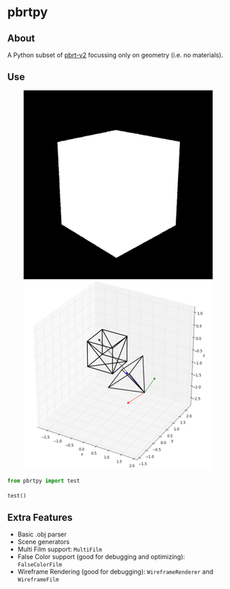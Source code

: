 # pbrtpy

## About
A Python subset of [pbrt-v2](https://github.com/mmp/pbrt-v2) focussing only on geometry (i.e. no materials).

## Use
<p align="center"><img src="https://github.com/matt77hias/pbrtpy/blob/master/res/pbrtpy.png" width="430"><img src="https://github.com/matt77hias/pbrtpy/blob/master/res/Wireframe Film.png" width="430"></p>

```python
from pbrtpy import test

test()
```

## Extra Features
* Basic .obj parser
* Scene generators
* Multi Film support: <code>MultiFilm</code>
* False Color support (good for debugging and optimizing): <code>FalseColorFilm</code>
* Wireframe Rendering (good for debugging): <code>WireframeRenderer</code> and <code>WireframeFilm</code>
